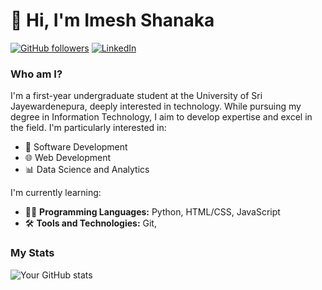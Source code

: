 # 👋 Hi, I'm Imesh Shanaka

[![GitHub followers](https://img.shields.io/github/followers/ImeshShanaka?style=social)](https://github.com/ImeshShanaka) [![LinkedIn](https://img.shields.io/badge/LinkedIn-blue?logo=linkedin&logoColor=white)](https://www.linkedin.com/in/imesh-shanaka/)

### Who am I?

I'm a first-year undergraduate student at the University of Sri Jayewardenepura, deeply interested in technology. While pursuing my degree in Information Technology, I aim to develop expertise and excel in the field. I'm particularly interested in:

- 🔧 Software Development
- 🌐 Web Development
- 📊 Data Science and Analytics

I'm currently learning:

- 🧑‍💻 **Programming Languages:** Python, HTML/CSS, JavaScript
- 🛠️ **Tools and Technologies:** Git,

### My Stats

![Your GitHub stats](https://github-readme-stats.vercel.app/api?username=ImeshShanaka&show_icons=true&theme=radical)
